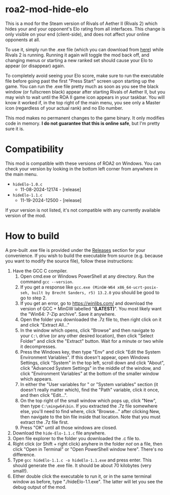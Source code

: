 # roa2-mod-hide-elo
This is a mod for the Steam version of Rivals of Aether II (Rivals 2) which hides your and your opponent's Elo rating from all interfaces. This change is only visible on your end (client-side), and does not affect your online opponents at all.

To use it, simply run the .exe file (which you can download from [here](https://github.com/Auride/roa2-mod-hide-elo/releases)) while Rivals 2 is running. Running it again will toggle the mod back off, and changing menus or starting a new ranked set should cause your Elo to appear (or disappear) again.

To completely avoid seeing your Elo score, make sure to run the executable file before going past the first "Press Start" screen upon starting up the game. You can run the .exe file pretty much as soon as you see the black window (or fullscreen black) appear after starting Rivals of Aether II, but you may wish to wait until the ROA II game icon appears in your taskbar. You will know it worked if, in the top right of the main menu, you see only a Master icon (regardless of your actual rank) and no Elo number.

This mod makes no permanent changes to the game binary. It only modifies code in memory. **I do not guarantee that this is online safe**, but I'm pretty sure it is.

# Compatibility
This mod is compatible with these versions of ROA2 on Windows. You can check your version by looking in the bottom left corner from anywhere in the main menu.
- `hideElo-1.0.c`
  - 11-08-2024-12174 - [release]
- `hideElo-1.1.c`
  - 11-19-2024-12500 - [release]

If your version is not listed, it's not compatible with any currently available version of the mod.

# How to build
A pre-built .exe file is provided under the [Releases](https://github.com/Auride/roa2-mod-hide-elo/releases) section for your convenience. If you wish to build the executable from source (e.g. because you want to modify the source file), follow these instructions:
1. Have the GCC C compiler.
   1. Open cmd.exe or Windows PowerShell at any directory. Run the command `gcc --version`.
   2. If you get a response like `gcc.exe (MinGW-W64 x86_64-ucrt-posix-seh, built by Brecht Sanders, r5) 13.2.0` you should be good to go to step 2.
   3. If you get an error, go to https://winlibs.com/ and download the version of GCC + MinGW labelled "**(LATEST)**". You most likely want the "Win64: 7-Zip archive". Save it anywhere.
   4. Open the folder you downloaded the .7z file to, then right click on it and click "Extract All..."
   5. In the window which opens, click "Browse" and then navigate to your `C:\` drive (or any other desired location), then click "Select Folder" and click the "Extract" button. Wait for a minute or two while it decompresses.
   6. Press the Windows key, then type "Env" and click "Edit the System Environment Variables". If this doesn't appear, open Windows Settings, click "System" in the top left, scroll down and click "About", click "Advanced System Settings" in the middle of the window, and click "Environment Variables" at the bottom of the smaller window which appears.
   7. In either the "User variables for <username>" or "System variables" section (it doesn't really matter which), find the "Path" variable, click it once, and then click "Edit...".
   9. On the top right of the small window which pops up, click "New", then type `C:\mingw64\bin`. If you extracted  the .7z file somewhere else, you'll need to find where, click "Browse..." after clicking New, then navigate to the bin file inside that location. Note that you must extract the .7z file first.
   10. Press "OK" until all those windows are closed.
2. Download the `hide-Elo-1.1.c` file anywhere.
3. Open file explorer to the folder you downloaded the .c file to.
4. Right click (or Shift + right click) anyhere in the folder *not* on a file, then click "Open in Terminal" or "Open PowerShell window here". There's no difference.
5. Type `gcc hideElo-1.1.c -o hideElo-1.1.exe` and press enter. This should generate the .exe file. It should be about 70 kilobytes (very small!).
6. Either double click the executable to run it, or in the same terminal window as before, type "./hideElo-1.1.exe". The latter will let you see the debug output of the mod.
